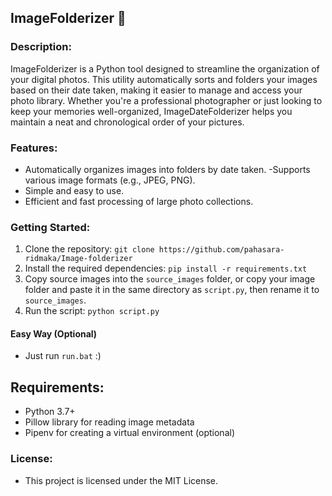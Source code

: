 ## ImageFolderizer 📁

### Description:

ImageFolderizer is a Python tool designed to streamline the organization of your digital photos. This utility automatically sorts and folders your images based on their date taken, making it easier to manage and access your photo library. Whether you're a professional photographer or just looking to keep your memories well-organized, ImageDateFolderizer helps you maintain a neat and chronological order of your pictures.

### Features:

- Automatically organizes images into folders by date taken.
  -Supports various image formats (e.g., JPEG, PNG).
- Simple and easy to use.
- Efficient and fast processing of large photo collections.

### Getting Started:

1. Clone the repository: `git clone https://github.com/pahasara-ridmaka/Image-folderizer`<br>
2. Install the required dependencies: `pip install -r requirements.txt`<br>
3. Copy source images into the `source_images` folder, or copy your image folder and paste it in the same directory as `script.py`, then rename it to `source_images`.<br>
4. Run the script: `python script.py`

#### Easy Way (Optional)

- Just run `run.bat` :)

## Requirements:

- Python 3.7+<br>
- Pillow library for reading image metadata<br>
- Pipenv for creating a virtual environment (optional)<br>

### License:

- This project is licensed under the MIT License.
